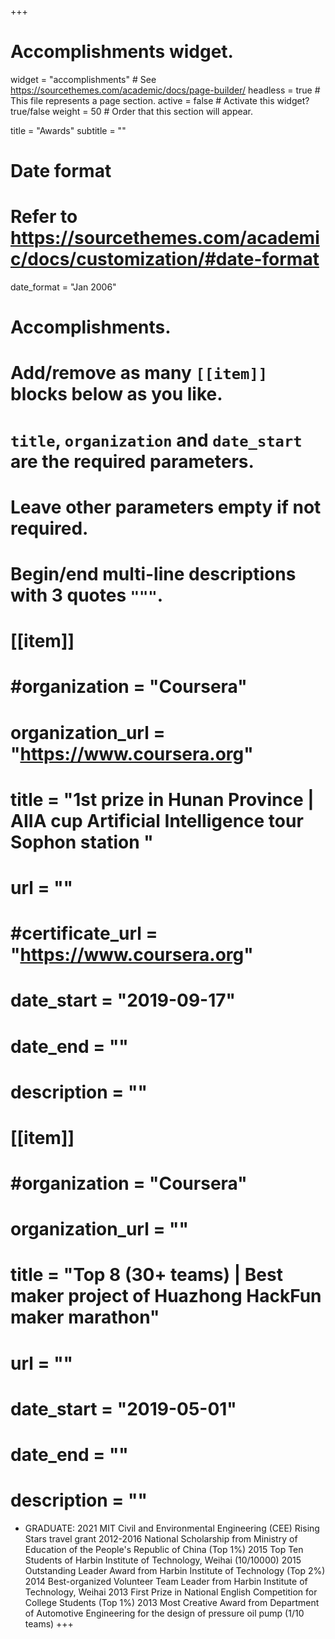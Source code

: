 +++
# Accomplishments widget.
widget = "accomplishments"  # See https://sourcethemes.com/academic/docs/page-builder/
headless = true  # This file represents a page section.
active = false  # Activate this widget? true/false
weight = 50  # Order that this section will appear.

title = "Awards"
subtitle = ""


# Date format
#   Refer to https://sourcethemes.com/academic/docs/customization/#date-format
date_format = "Jan 2006"

# Accomplishments.
#   Add/remove as many `[[item]]` blocks below as you like.
#   `title`, `organization` and `date_start` are the required parameters.
#   Leave other parameters empty if not required.
#   Begin/end multi-line descriptions with 3 quotes `"""`.
# [[item]]
#  #organization = "Coursera"
#  organization_url = "https://www.coursera.org"
#  title = "1st prize in Hunan Province | AIIA cup Artificial Intelligence tour Sophon station "
#  url = ""
#  #certificate_url = "https://www.coursera.org"
#  date_start = "2019-09-17"
#  date_end = ""
#  description = ""

# [[item]]
#  #organization = "Coursera"
#  organization_url = ""
#  title = "Top 8 (30+ teams) | Best maker project of Huazhong HackFun maker marathon"
#  url = ""
#  date_start = "2019-05-01"
#  date_end = ""
#  description = ""
* GRADUATE:
  2021 MIT Civil and Environmental Engineering (CEE) Rising Stars travel grant
  2012-2016 National Scholarship from Ministry of Education of the People's Republic of China (Top 1%)
  2015      Top Ten Students of Harbin Institute of Technology, Weihai (10/10000)
  2015      Outstanding Leader Award from Harbin Institute of Technology (Top 2%)
  2014      Best-organized Volunteer Team Leader from Harbin Institute of Technology, Weihai
  2013      First Prize in National English Competition for College Students (Top 1%)
  2013      Most Creative Award from Department of Automotive Engineering for the design of pressure oil pump (1/10 teams)
+++
